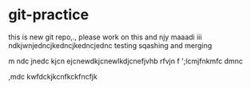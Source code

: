 # git-practice
this is new git repo,., please work on this and njy maaadi iii
ndkjwnjedncjkedncjkedncjednc
testing sqashing and merging



m ndc jnedc kjcn ejcnewdkjcnewlkdjcnefjvhb rfvjn f ';lcmjfnkmfc dmnc 

,mdc kwfdckjkcnfkckfncfjk



